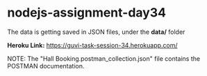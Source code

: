 # nodejs-assignment-day34

The data is getting saved in JSON files, under the **__data/__** folder

**Heroku Link:** https://guvi-task-session-34.herokuapp.com/

NOTE: The "Hall Booking.postman_collection.json" file contains the POSTMAN documentation.
